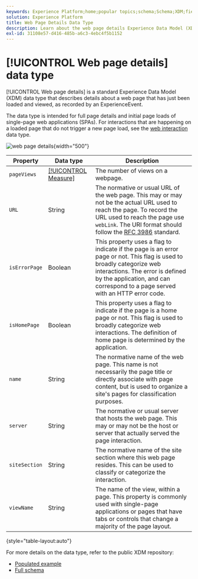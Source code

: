 ```yaml
---
keywords: Experience Platform;home;popular topics;schema;Schema;XDM;fields;schemas;Schemas;Webpage details;datatype;data-type;data type;webpage
solution: Experience Platform
title: Web Page Details Data Type
description: Learn about the web page details Experience Data Model (XDM) data type.
exl-id: 31108e57-d416-485b-a6c3-4ebc4f5b1152
---
```

# [!UICONTROL Web page details] data type

[!UICONTROL Web page details] is a standard Experience Data Model (XDM) data type that describes details about a web page that has just been loaded and viewed, as recorded by an ExperienceEvent.

The data type is intended for full page details and initial page loads of single-page web applications (SPAs). For interactions that are happening on a loaded page that do not trigger a new page load, see the [web interaction](./web-interaction.md) data type.

![web page details](../images/data-types/web-page-details.PNG){width="500"}

| Property | Data type | Description |
| --- | --- | --- |
| `pageViews` | [[!UICONTROL Measure]](./measure.md) | The number of views on a webpage. |
| `URL` | String | The normative or usual URL of the web page. This may or may not be the actual URL used to reach the page. To record the URL used to reach the page use `webLink`. The URI format should follow the [RFC 3986](https://tools.ietf.org/html/rfc3986) standard. |
| `isErrorPage` | Boolean | This property uses a flag to indicate if the page is an error page or not. This flag is used to broadly categorize web interactions. The error is defined by the application, and can correspond to a page served with an HTTP error code. |
| `isHomePage` | Boolean | This property uses a flag to indicate if the page is a home page or not. This flag is used to broadly categorize web interactions. The definition of home page is determined by the application. |
| `name` | String | The normative name of the web page. This name is not necessarily the page title or directly associate with page content, but is used to organize a site's pages for classification purposes. |
| `server` | String | The normative or usual server that hosts the web page. This may or may not be the host or server that actually served the page interaction. |
| `siteSection` | String | The normative name of the site section where this web page resides. This can be used to classify or categorize the interaction. |
| `viewName` | String | The name of the view, within a page. This property is commonly used with single-page applications or pages that have tabs or controls that change a majority of the page layout. |

{style="table-layout:auto"}

For more details on the data type, refer to the public XDM repository:

* [Populated example](https://github.com/adobe/xdm/blob/master/components/datatypes/deprecated/webpagedetails.example.2.json)
* [Full schema](https://github.com/adobe/xdm/blob/master/components/datatypes/deprecated/webpagedetails.schema.json)
